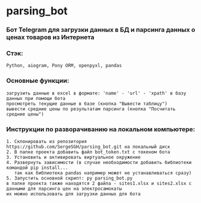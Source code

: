 # parsing_bot
### Бот Telegram для загрузки данных в БД и парсинга данных о ценах товаров из Интернета

### Стэк:
```
Python, aiogram, Pony ORM, openpyxl, pandas
```
###  Основные функции:
```
загрузить данные в excel в формате: 'name' - 'url' - 'xpath' в базу данных при помощи бота
просмотреть текущие данные в базе (кнопка "Вывести таблицу")
вывести средние цены по результатам парсинга (кнопка "Посчитать средние цены")
```
###  Инструкции по разворачиванию на локальном компьютере:
```
1. Склонировать из репозитория https://github.com/SergeSGH/parsing_bot.git на локальный диск
2. В папке проекта добавить файл bot_token.txt с токеном бота
3. Установить и активировать виртуальное окружение
4. Развернуть зависимости (в случае необходимости добавить библиотеки командой pip install...
   так как библиотека pandas например может не устанавливаться сразу)
5. Запустить основной скрипт: py parsing_bot.py
в папке проекта также находятся 2 файла - sites1.xlsx и sites2.xlsx с данными для парсинга цен на электросамокаты
их можно использовать для загрузки данных для бота
```